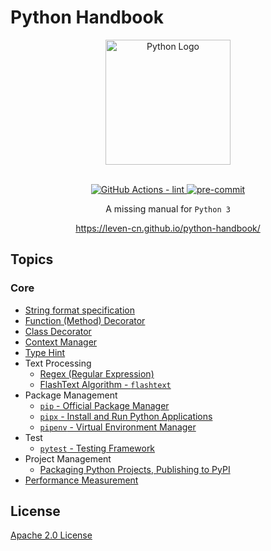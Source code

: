 # Python Handbook

<section align="center">
  <img src="https://raw.githubusercontent.com/leven-cn/python-handbook/main/.python-logo.png"
    alt="Python Logo" width="200" height="200" title="Python Logo">
  <br><br>
  <p>
    <a href="https://github.com/leven-cn/python-handbook/actions/workflows/lint.yml">
      <img src="https://github.com/leven-cn/python-handbook/actions/workflows/lint.yml/badge.svg"
      alt="GitHub Actions - lint" style="max-width:100%;">
    </a>
    <a href="https://github.com/pre-commit/pre-commit">
      <img src="https://img.shields.io/badge/pre--commit-enabled-brightgreen?logo=pre-commit&logoColor=white"
      alt="pre-commit" style="max-width:100%;">
    </a>
  </p>
  <p>A missing manual for <code>Python 3</code></p>
  <p><a href="https://leven-cn.github.io/python-handbook/">https://leven-cn.github.io/python-handbook/</a></p>
</section>

## Topics

### Core

- [String format specification](recipes/core/str_fmt_spec)
- [Function (Method) Decorator](recipes/core/function_decorator)
- [Class Decorator](recipes/core/class_decorator)
- [Context Manager](recipes/core/context_manager)
- [Type Hint](recipes/core/type_hint)
- Text Processing
  - [Regex (Regular Expression)](recipes/core/regex)
  - [FlashText Algorithm - `flashtext`](recipes/core/flashtext)
- Package Management
  - [`pip` - Official Package Manager](recipes/core/pip)
  - [`pipx` - Install and Run Python Applications](recipes/core/pipx)
  - [`pipenv` - Virtual Environment Manager](recipes/core/pipenv)
- Test
  - [`pytest` - Testing Framework](recipes/core/pytest)
- Project Management
  - [Packaging Python Projects, Publishing to PyPI](recipes/package)
- [Performance Measurement](recipes/perf)

## License

[Apache 2.0 License](https://github.com/leven-cn/python-handbook/blob/main/LICENSE)
